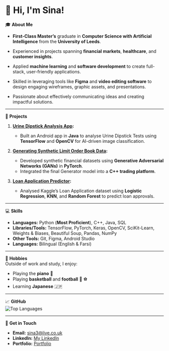 # 👋 Hi, I'm Sina! 

🎓 **About Me**  
- **First-Class Master’s** graduate in **Computer Science with Artificial Intelligence** from the **University of Leeds**.
  
- Experienced in projects spanning **financial markets**, **healthcare**, and **customer insights**.
  
- Applied **machine learning** and **software development** to create full-stack, user-friendly applications.
  
- Skilled in leveraging tools like **Figma** and **video editing software** to design engaging wireframes, graphic assets, and presentations.
  
- Passionate about effectively communicating ideas and creating impactful solutions.

---

🚀 **Projects**  
1. **[Urine Dipstick Analysis App](https://gitlab.com/comp3931-final-project/phoenixapp/-/wikis/Guides/How-to-Run-Urine-Dipstick-Analysis-App):**  
   - Built an Android app in **Java** to analyse Urine Dipstick Tests using **TensorFlow** and **OpenCV** for AI-driven image classification.  

2. **[Generating Synthetic Limit Order Book Data](https://github.com/sc19sgs/Generating-Synthetic-Limit-Order-Book-Data):**  
   - Developed synthetic financial datasets using **Generative Adversarial Networks (GANs)** in **PyTorch**.  
   - Integrated the final Generator model into a **C++ trading platform**.  

3. **[Loan Application Predictor](https://github.com/sc19sgs/Loan_Prediction):**  
   - Analysed Kaggle’s Loan Application dataset using **Logistic Regression**, **KNN**, and **Random Forest** to predict loan approvals.  

---

💻 **Skills**  
- **Languages:** Python (**Most Proficient**), C++, Java, SQL  
- **Libraries/Tools:** TensorFlow, PyTorch, Keras, OpenCV, SciKit-Learn, Weights & Biases, Beautiful Soup, Pandas, NumPy  
- **Other Tools:** Git, Figma, Android Studio  
- **Languages:** Bilingual (English & Farsi)  
---

🏃  **Hobbies**  
Outside of work and study, I enjoy:  
- Playing the **piano** 🎵  
- Playing **basketball** and **football** 🏀 ⚽  
- Learning **Japanese** 🇯🇵  

---

📈 **GitHub**  
![Top Languages](https://github-readme-stats.vercel.app/api/top-langs/?username=sc19sgs&layout=compact&theme=radical)  

---

📩 **Get in Touch**  
- **Email:** [sina3@live.co.uk](mailto:sina3@live.co.uk)  
- **LinkedIn:** [My LinkedIn](https://www.linkedin.com/in/sina-ghanbari-saheli-0ba232171/)  
- **Portfolio:** [Portfolio](https://sina-gs.netlify.app/)  


